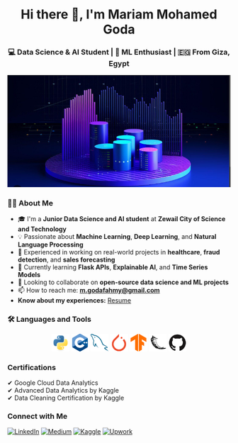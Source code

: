 <h1 align="center">Hi there 👋, I'm Mariam Mohamed Goda</h1>
<h3 align="center">💻 Data Science & AI Student | 🧠 ML Enthusiast | 🇪🇬 From Giza, Egypt</h3>

[![Portfolio](https://github.com/202201223/202201223/blob/main/Capture.PNG)](https://www.datascienceportfol.io/mariamgoda)

### 👩‍🎓 About Me

- 🎓 I'm a **Junior Data Science and AI student** at **Zewail City of Science and Technology**
- 💡 Passionate about **Machine Learning**, **Deep Learning**, and **Natural Language Processing**
- 🚀 Experienced in working on real-world projects in **healthcare**, **fraud detection**, and **sales forecasting**
- 🌱 Currently learning **Flask APIs**, **Explainable AI**, and **Time Series Models**
- 🤝 Looking to collaborate on **open-source data science and ML projects**
- 📫 How to reach me: **m.godafahmy@gmail.com**
- **Know about my experiences:** [Resume](https://drive.google.com/file/d/1-KNhzICaKmVYJqsMmzYsIo48pgABdXg9/view?usp=drive_link)


### 🛠️ Languages and Tools

<p align="center">
  <img src="https://raw.githubusercontent.com/devicons/devicon/master/icons/python/python-original.svg" alt="Python" width="40" height="40"/>
  <img src="https://raw.githubusercontent.com/devicons/devicon/master/icons/cplusplus/cplusplus-original.svg" alt="C++" width="40" height="40"/>
  <img src="https://raw.githubusercontent.com/devicons/devicon/master/icons/mysql/mysql-original.svg" alt="MySQL" width="40" height="40"/>
  <img src="https://raw.githubusercontent.com/devicons/devicon/master/icons/pytorch/pytorch-original.svg" alt="PyTorch" width="40" height="40"/>
  <img src="https://raw.githubusercontent.com/devicons/devicon/master/icons/tensorflow/tensorflow-original.svg" alt="TensorFlow" width="40" height="40"/>
  <img src="https://raw.githubusercontent.com/devicons/devicon/master/icons/flask/flask-original.svg" alt="Flask" width="40" height="40"/>
  <img src="https://raw.githubusercontent.com/devicons/devicon/master/icons/github/github-original.svg" alt="GitHub" width="40" height="40"/>
</p>

### Certifications
✔ Google Cloud Data Analytics  
✔ Advanced Data Analytics by Kaggle  
✔ Data Cleaning Certification by Kaggle  

### Connect with Me
[![LinkedIn](https://img.shields.io/badge/LinkedIn-0077B5?style=for-the-badge&logo=linkedin&logoColor=white)](https://www.linkedin.com/in/mariamgoda/)
[![Medium](https://img.shields.io/badge/Medium-000000?style=for-the-badge&logo=medium&logoColor=white)](https://medium.com/@s-mariam.goda)
[![Kaggle](https://img.shields.io/badge/Kaggle-20BEFF?style=for-the-badge&logo=kaggle&logoColor=white)](https://www.kaggle.com/mariammohamedgoda)
[![Upwork](https://img.shields.io/badge/Upwork-6FDA44?style=for-the-badge&logo=upwork&logoColor=white)](https://www.upwork.com/freelancers/~01e41845639682033b?mp_source=share)
